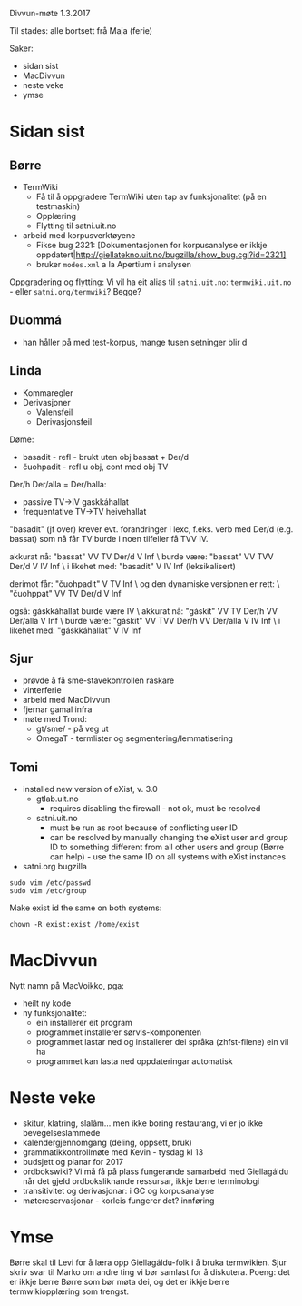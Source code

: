 Divvun-møte 1.3.2017

Til stades: alle bortsett frå Maja (ferie)

Saker:
* sidan sist
* MacDivvun
* neste veke
* ymse

# Sidan sist

## Børre
* TermWiki
    - Få til å oppgradere TermWiki uten tap av funksjonalitet (på en testmaskin)
    - Opplæring
    - Flytting til satni.uit.no
* arbeid med korpusverktøyene
    - Fikse bug 2321:
   [Dokumentasjonen for korpusanalyse er ikkje
   oppdatert|http://giellatekno.uit.no/bugzilla/show_bug.cgi?id=2321]
    - bruker `modes.xml` a la Apertium i analysen

Oppgradering og flytting:
Vi vil ha eit alias til `satni.uit.no`: `termwiki.uit.no` - eller
`satni.org/termwiki`? Begge?

## Duommá
* han håller på med test-korpus, mange tusen setninger blir d

## Linda
* Kommaregler
* Derivasjoner
    - Valensfeil
    - Derivasjonsfeil

Døme:
* basadit - refl - brukt uten obj bassat + Der/d
* čuohpadit - refl u obj, cont med obj TV

Der/h Der/alla = Der/halla:
* passive TV->IV gaskkáhallat
* frequentative TV->TV heivehallat

"basadit" (jf over) krever evt. forandringer i lexc, f.eks. verb med
Der/d (e.g. bassat) som nå får TV burde i noen
tilfeller få TVV IV.

akkurat nå: "bassat" VV TV Der/d V Inf \\
burde være: "bassat" VV TVV Der/d V IV Inf \\
i likehet med: "basadit" V IV Inf (leksikalisert)

derimot får: "čuohpadit" V TV Inf \\
og den dynamiske versjonen er rett: \\
"čuohppat" VV TV Der/d V Inf

også: gáskkáhallat burde være IV \\
akkurat nå: "gáskit" VV TV Der/h VV Der/alla V Inf \\
burde være: "gáskit" VV TVV Der/h VV Der/alla V IV Inf  \\
i likehet med: "gáskkáhallat" V IV Inf

## Sjur
* prøvde å få sme-stavekontrollen raskare
* vinterferie
* arbeid med MacDivvun
* fjernar gamal infra
* møte med Trond:
    - gt/sme/ - på veg ut
    - OmegaT - termlister og segmentering/lemmatisering

## Tomi
* installed new version of eXist, v. 3.0
    - gtlab.uit.no
        - requires disabling the firewall - not ok, must be resolved
    - satni.uit.no
        - must be run as root because of conflicting user ID
        - can be resolved by manually changing the eXist user and group ID to
    something different from all other users and group
    (Børre can help) - use the same ID on all systems with eXist
    instances
* satni.org bugzilla

```
sudo vim /etc/passwd
sudo vim /etc/group
```

Make exist id the same on both systems:
```
chown -R exist:exist /home/exist
```

# MacDivvun

Nytt namn på MacVoikko, pga:
* heilt ny kode
* ny funksjonalitet:
    - ein installerer eit program
    - programmet installerer sørvis-komponenten
    - programmet lastar ned og installerer dei språka (zhfst-filene) ein vil ha
    - programmet kan lasta ned oppdateringar automatisk

# Neste veke

* skitur, klatring, slalåm... men ikke boring restaurang, vi er jo ikke
  bevegelseslammede
* kalendergjennomgang (deling, oppsett, bruk)
* grammatikkontrollmøte med Kevin - tysdag kl 13
* budsjett og planar for 2017
* ordbokswiki? Vi må få på plass fungerande samarbeid med Giellagáldu når det
  gjeld ordboksliknande ressursar, ikkje berre terminologi
* transitivitet og derivasjonar: i GC og korpusanalyse
* møtereservasjonar - korleis fungerer det? innføring

# Ymse

Børre skal til Levi for å læra opp Giellagáldu-folk i å bruka termwikien. Sjur
skriv svar til Marko om andre ting vi bør samlast for å diskutera. Poeng: det er
ikkje berre Børre som bør møta dei, og det er ikkje berre termwikiopplæring som
trengst.
